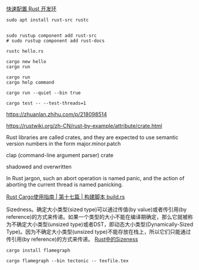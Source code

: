 [快速配置 Rust 开发环](https://www.rust-lang.org/zh-CN/learn/get-started)

```shell
sudo apt install rust-src rustc


sudo rustup component add rust-src
# sudo rustup component add rust-docs
```


```shell
rustc hello.rs

cargo new hello
cargo run

cargo run
cargo help command

cargo run --quiet --bin true

cargo test -- --test-threads=1
```

https://zhuanlan.zhihu.com/p/218098514


https://rustwiki.org/zh-CN/rust-by-example/attribute/crate.html

Rust libraries are called crates, and they are expected to use semantic version numbers in the form major.minor.patch


clap (command-line argument parser) crate


shadowed and overwritten

In Rust jargon, such an abort operation is named panic, and the action of aborting the current thread is named panicking.


[Rust Cargo使用指南 | 第十七篇 | 构建脚本 build.rs](https://zhuanlan.zhihu.com/p/477949743)


Sizedness。确定大小类型(sized type)可以通过传值(by value)或者传引用(by reference)的方式来传递。如果一个类型的大小不能在编译期确定，那么它就被称为不确定大小类型(unsized type)或者DST，即动态大小类型(Dynamically-Sized Type)。因为不确定大小类型(unsized type)不能存放在栈上，所以它们只能通过传引用(by reference)的方式来传递。
[Rust中的Sizeness](https://mp.weixin.qq.com/s/5eRaXMewRqdyrnwhYU3HIg)

```shell
cargo install flamegraph

cargo flamegraph --bin tectonic -- texfile.tex
```